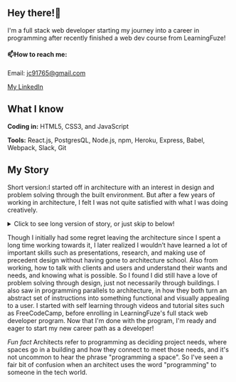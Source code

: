 ## Hey there!👋

I'm a full stack web developer starting my journey into a career in programming after recently finished a web dev course from LearningFuze!

#### 📫How to reach me: 
Email: jc91765@gmail.com

[My LinkedIn](https://www.linkedin.com/in/jonathan-chiang-ab837873/)


## What I know
 **Coding in:** HTML5, CSS3, and JavaScript
 
 **Tools:** React.js, PostgresQL, Node.js, npm, Heroku, Express, Babel, Webpack, Slack, Git


## My Story
Short version:I started off in architecture with an interest in design and problem solving through the built environment. But after a few years of working in architecture, I felt I was not quite satisfied with what I was doing creatively.

<details>
  <summary>Click to see long version of story, or just skip to below!</summary>
 I decided to go into architecture since my dad was also a contractor, and I liked the idea of designing something that would be translated to a physical built environment that is functional for its users. So I had a lot of practice in starting with a problem and figuring how to resolve it with a building. Including doing site and community studies to understand a project. After finishing grad school and working for about 3 years, and I had started feeling somewhat unsatisfied with what I was doing in architecture. There was a lot less freedom of design that I had expected, and a lot of it was jumping through regulatory hoops and dealing with various steps of construction- it’s a very old fashioned industry with excessive bureaucracy. All this was basically a lot of work and time for what felt like very little reward, compared to the education and effort I had put in to get there. There felt to be a lot less practical problem solving with architecture, and more just being the middleman solving problems in the process of getting a building built- correspondence with various city departments, researching different jurisditcional codes, contractor issues, scheduling, timing, pricing. I was in the process of studying for the architectural licensing exam around 2019, but then as we all know, covid hit and architecture ground to a near halt. I had started looked at different career changes, such as into engineering, and then into coding after a friend brought it up. 
</details>

Though I initially had some regret leaving the architecture since I spent a long time working towards it, I later realized I wouldn’t have learned a lot of important skills such as presentations, research, and making use of precedent design without having gone to architecture school. Also from working, how to talk with clients and users and understand their wants and needs, and knowing what is possible. So I found I did still have a love of problem solving through design, just not necessarily through buildings. I also saw in programming parallels to architecture, in how they both turn an abstract set of instructions into something functional and visually appealing to a user. I started with self learning through videos and tutorial sites such as FreeCodeCamp, before enrolling in LearningFuze's full stack web developer program. Now that I'm done with the program, I'm ready and eager to start my new career path as a developer!


*Fun fact*  Architects refer to programming as deciding project needs, where spaces go in a building and how they connect to meet those needs, and it's not uncommon to hear the phrase "programming a space". So I've seen a fair bit of confusion when an architect uses the word "programming" to someone in the tech world.



<!--
**J0N-C/J0N-C** is a ✨ _special_ ✨ repository because its `README.md` (this file) appears on your GitHub profile.

Here are some ideas to get you started:

- 🔭 I’m currently working on ...
- 🌱 I’m currently learning ...
- 👯 I’m looking to collaborate on ...
- 🤔 I’m looking for help with ...
- 💬 Ask me about ...
- 📫 How to reach me: ...
- 😄 Pronouns: ...
- ⚡ Fun fact: ...
-->
